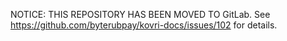 NOTICE: THIS REPOSITORY HAS BEEN MOVED TO GitLab. See https://github.com/byterubpay/kovri-docs/issues/102 for details.
